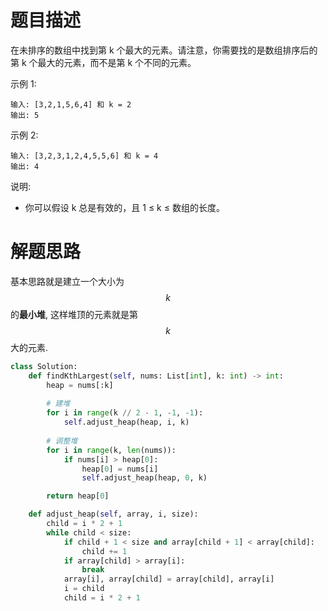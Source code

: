 # 题目描述

在未排序的数组中找到第 k 个最大的元素。请注意，你需要找的是数组排序后的第 k 个最大的元素，而不是第 k 个不同的元素。

示例 1:
```
输入: [3,2,1,5,6,4] 和 k = 2
输出: 5
```

示例 2:
```
输入: [3,2,3,1,2,4,5,5,6] 和 k = 4
输出: 4
```

说明:

- 你可以假设 k 总是有效的，且 1 ≤ k ≤ 数组的长度。


# 解题思路

基本思路就是建立一个大小为$$k$$的**最小堆**, 这样堆顶的元素就是第$$k$$大的元素.

```python
class Solution:
    def findKthLargest(self, nums: List[int], k: int) -> int:
        heap = nums[:k]
        
        # 建堆
        for i in range(k // 2 - 1, -1, -1):
            self.adjust_heap(heap, i, k)
        
        # 调整堆
        for i in range(k, len(nums)):
            if nums[i] > heap[0]:
                heap[0] = nums[i]
                self.adjust_heap(heap, 0, k)

        return heap[0]

    def adjust_heap(self, array, i, size):
        child = i * 2 + 1
        while child < size:
            if child + 1 < size and array[child + 1] < array[child]:
                child += 1
            if array[child] > array[i]:
                break
            array[i], array[child] = array[child], array[i]
            i = child
            child = i * 2 + 1
```
